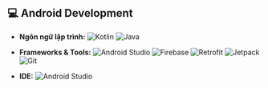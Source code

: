 ## 💻 Android Development
- **Ngôn ngữ lập trình:** 
![Kotlin](https://img.shields.io/badge/Kotlin-0095D5?style=for-the-badge&logo=kotlin&logoColor=white)
![Java](https://img.shields.io/badge/Java-ED8B00?style=for-the-badge&logo=java&logoColor=white)

- **Frameworks & Tools:**
![Android Studio](https://img.shields.io/badge/Android%20Studio-3DDC84?style=for-the-badge&logo=android-studio&logoColor=white)
![Firebase](https://img.shields.io/badge/Firebase-FFCA28?style=for-the-badge&logo=firebase&logoColor=black)
![Retrofit](https://img.shields.io/badge/Retrofit-0078D7?style=for-the-badge&logo=retrofit&logoColor=white)
![Jetpack](https://img.shields.io/badge/Jetpack-4285F4?style=for-the-badge&logo=android&logoColor=white)
![Git](https://img.shields.io/badge/Git-F05032?style=for-the-badge&logo=git&logoColor=white)

- **IDE:**
![Android Studio](https://img.shields.io/badge/Android%20Studio-3DDC84?style=for-the-badge&logo=android-studio&logoColor=white)
